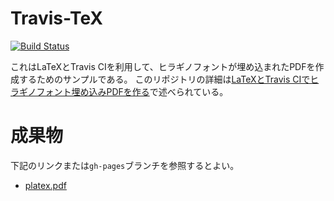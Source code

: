 Travis-TeX
===========================

[![Build Status](https://travis-ci.org/y-yu/travis-tex.svg?branch=master)](https://travis-ci.org/y-yu/travis-tex)

これはLaTeXとTravis CIを利用して、ヒラギノフォントが埋め込まれたPDFを作成するためのサンプルである。
このリポジトリの詳細は[LaTeXとTravis CIでヒラギノフォント埋め込みPDFを作る](http://qiita.com/yyu/items/e3451caa86779b94abe1)で述べられている。

# 成果物

下記のリンクまたは`gh-pages`ブランチを参照するとよい。

- [platex.pdf](https://y-yu.github.io/travis-tex/platex.pdf)
